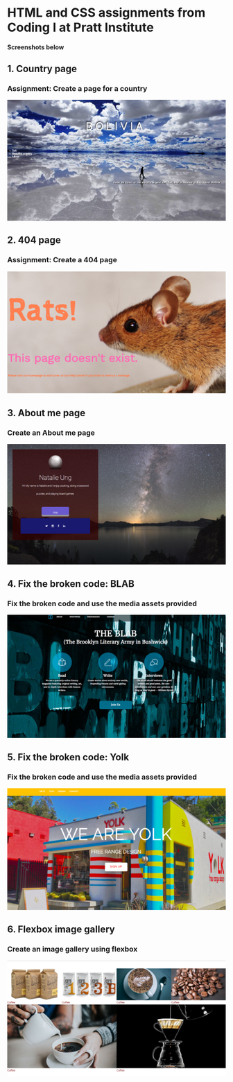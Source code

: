 <h1>HTML and CSS assignments from Coding I at Pratt Institute</h1>
<h4>Screenshots below</h4>

<h2>1. Country page</h2>
<h3>Assignment: Create a page for a country</h3>

![screenshot](country_homework/screenshot_country.png)


<h2>2. 404 page</h2>
<h3>Assignment: Create a 404 page</h3>

![screenshot](country_homework/screenshot_404page.png)


<h2>3. About me page</h2>
<h3>Create an About me page</h3>

![screenshot](about_me/screenshot_about_me.png "Description goes here")

<h2>4. Fix the broken code: BLAB</h2>
<h3>Fix the broken code and use the media assets provided</h3>

![screenshot](blab/images/screenshot_blab.png)


<h2>5. Fix the broken code: Yolk</h2>
<h3>Fix the broken code and use the media assets provided</h3>

![screenshot](yolk/images/screenshot_yolk.png)


<h2>6. Flexbox image gallery</h2>
<h3>Create an image gallery using flexbox</h3>

![screenshot](flexbox_coffee/images/screenshot_flexbox.png)
